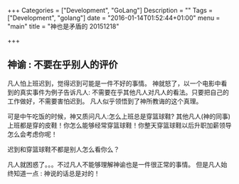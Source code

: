 +++
Categories = ["Development", "GoLang"]
Description = ""
Tags = ["Development", "golang"]
date = "2016-01-14T01:52:44+01:00"
menu = "main"
title = "神也是矛盾的 20151218"

+++

## 神谕 : 不要在乎别人的评价
凡人怕上班迟到，觉得迟到可能是一件不好的事情。
神就怒了，以一个电影中看到的真实事件为例子告诉凡人: 不需要在乎其他凡人对凡人的看法。只要把自己的工作做好，不需要害怕迟到。
凡人似乎领悟到了神所教诲的这个真理。

可是中午吃饭的时候，神又质问凡人:怎么上班总是穿篮球鞋? 其他凡人(神的同事)上班都是穿的皮鞋！你怎么能够经常穿篮球鞋！你整天穿篮球鞋以后升职加薪领导怎么会考虑你呢！

迟到和穿篮球鞋不都是别人怎么看你么？

凡人就困惑了。。。不过凡人不能够理解神谕也是一件很正常的事情。
但是凡人始终知道一点 : 神说的话总是对的！